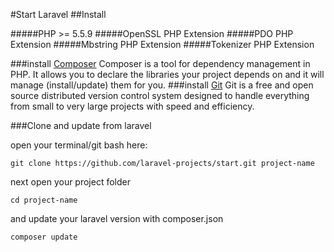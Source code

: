 #Start Laravel
##Install

#####PHP >= 5.5.9
#####OpenSSL PHP Extension
#####PDO PHP Extension
#####Mbstring PHP Extension
#####Tokenizer PHP Extension

###install [Composer](https://getcomposer.org)
Composer is a tool for dependency management in PHP. It allows you to declare the libraries your project depends on and it will manage (install/update) them for you.
###install [Git](https://git-scm.com)
Git is a free and open source distributed version control system designed to handle everything from small to very large projects with speed and efficiency.


###Clone and update from laravel

open your terminal/git bash here:
```git
git clone https://github.com/laravel-projects/start.git project-name 
```
next open your project folder  
```git
cd project-name 
```
and update your laravel version with composer.json
```git
composer update 
```